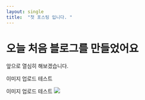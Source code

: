 ```yaml
---
layout: single
title:  "첫 포스팅 입니다. "
---
```


# 오늘 처음 블로그를 만들었어요

앞으로 열심히 해보겠습니다.

이미지 업로드 테스트

<html>
    <p>
        이미지 업로드 테스트
        <img src = "C:\Users\3110c\OneDrive\바탕 화면\이미지 업로드.png">
    </p>
</html>